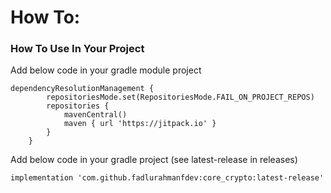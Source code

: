 # How To:

### How To Use In Your Project

Add below code in your gradle module project

```
dependencyResolutionManagement {
		repositoriesMode.set(RepositoriesMode.FAIL_ON_PROJECT_REPOS)
		repositories {
			mavenCentral()
			maven { url 'https://jitpack.io' }
		}
	}
```

Add below code in your gradle project (see latest-release in releases)

```
implementation 'com.github.fadlurahmanfdev:core_crypto:latest-release'
```
